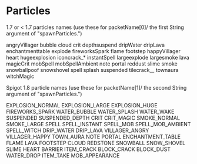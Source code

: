 Particles
=========

1.7 or < 1.7 particles names (use these for packetName[0]/ the first String argument of "spawnParticles.")

angryVillager
bubble
cloud
crit
depthsuspend
dripWater
dripLava
enchantmenttable
explode
fireworksSpark
flame
footstep
happyVillager
heart
hugeexplosion
iconcrack_*
instantSpell
largeexplode
largesmoke
lava
magicCrit
mobSpell
mobSpellAmbient
note
portal
reddust
slime
smoke
snowballpoof
snowshovel
spell
splash
suspended
tilecrack_*_*
townaura
witchMagic

Spigot 1.8 particle names (use these for packetName[1]/ the second String argument of "spawnParticles.")

EXPLOSION_NORMAL
EXPLOSION_LARGE
EXPLOSION_HUGE
FIREWORKS_SPARK
WATER_BUBBLE
WATER_SPLASH
WATER_WAKE
SUSPENDED
SUSPENDED_DEPTH
CRIT
CRIT_MAGIC
SMOKE_NORMAL
SMOKE_LARGE
SPELL
SPELL_INSTANT
SPELL_MOB
SPELL_MOB_AMBIENT
SPELL_WITCH
DRIP_WATER
DRIP_LAVA
VILLAGER_ANGRY
VILLAGER_HAPPY
TOWN_AURA
NOTE
PORTAL
ENCHANTMENT_TABLE
FLAME
LAVA
FOOTSTEP
CLOUD
REDSTONE
SNOWBALL
SNOW_SHOVEL
SLIME
HEART
BARRIER
ITEM_CRACK
BLOCK_CRACK
BLOCK_DUST
WATER_DROP
ITEM_TAKE
MOB_APPEARANCE
